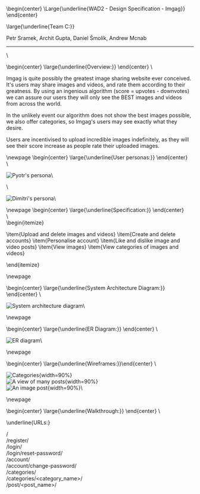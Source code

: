 \begin{center} \Large{\underline{WAD2 - Design Specification - Imgag}} \end{center}

\large{\underline{Team C:}}  

Petr Sramek, Archit Gupta, Daniel Šmolík, Andrew Mcnab  

---

\  

\begin{center} \large{\underline{Overview:}} \end{center}
\  

Imgag is quite possibly the greatest image sharing website ever conceived. It's users may share images and videos, and rate them according to their greatness. By using an ingenious algorithm (score = upvotes - downvotes) we can assure our users they will only see the BEST images and videos from across the world.  

In the unlikely event our algorithm does not show the best images possible, we also offer categories, so Imgag's users may see exactly what they desire.  

Users are incentivised to upload incredible images indefinitely, as they will see their score increase as people rate their uploaded images.

\newpage
\begin{center} \large{\underline{User personas:}} \end{center}  
\  

![Pyotr's persona](Pyotr.png)\

\  

![Dimitri's persona](Dimitri.png)\

\newpage
\begin{center} \large{\underline{Specification:}} \end{center}  
\  
\begin{itemize}

\item{Upload and delete images and videos}
\item{Create and delete accounts}
\item{Personalise account}
\item{Like and dislike image and video posts}
\item{View images}
\item{View categories of images and videos}

\end{itemize}

\newpage

\begin{center} \large{\underline{System Architecture Diagram:}} \end{center}
\  

![System architecture diagram](SAD.png)\

\newpage

\begin{center} \large{\underline{ER Diagram:}} \end{center}
\  

![ER diagram](ER.png)\

\newpage

\begin{center} \large{\underline{Wireframes:}}\end{center}
\  

![Categories](WF1.jpg){width=90%}\
![A view of many posts](WF2.jpg){width=90%}\
![An image post](WF3.jpg){width=90%}\

\newpage

\begin{center} \large{\underline{Walkthrough:}} \end{center}
\  

\underline{URLs:}  

/  
/register/  
/login/  
/login/reset-password/  
/account/  
/account/change-password/  
/categories/  
/categories/\<category_name>\/  
/post/\<post_name>\/  
